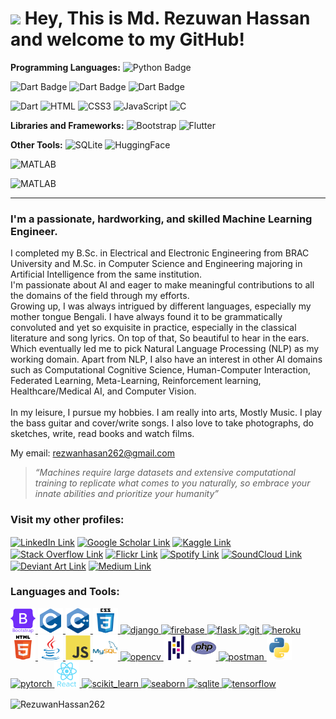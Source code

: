  <h1><img src="https://emojis.slackmojis.com/emojis/images/1531849430/4246/blob-sunglasses.gif?1531849430" width="30"/> Hey, This is Md. Rezuwan Hassan and welcome to my GitHub!</h1>



**Programming Languages:**
![Python Badge](https://img.shields.io/badge/Python-3776AB?logo=python&logoColor=fff&style=flat)


![Dart Badge](https://img.shields.io/badge/Dart-0175C2?logo=dart&logoColor=fff&style=flat)
![Dart Badge](https://img.shields.io/badge/Dart-01d2b9?logo=dart&logoColor=04599c&style=flat-square)
![Dart Badge](https://img.shields.io/badge/Dart-0175C2?logo=dart&logoColor=fff&style=plastic)


![Dart](https://img.shields.io/badge/Dart-01d2b9?style=flat-square&logo=dart&logoColor=04599c)
![HTML](https://img.shields.io/badge/HTML5-E34F26?style=flat-square&logo=html5&logoColor=white)
![CSS3](https://img.shields.io/badge/CSS3-1572B6?style=flat-square&logo=css3&logoColor=white)
![JavaScript](https://img.shields.io/badge/JavaScript-F7DF1E?style=flat-square&logo=javascript&logoColor=black)
![C](https://img.shields.io/badge/C-blue.svg?style=flat&logo=c%2B%2B)

**Libraries and Frameworks:**
![Bootstrap](https://img.shields.io/badge/Bootstrap-563D7C?style=flat-square&logo=bootstrap&logoColor=white)
![Flutter](https://img.shields.io/badge/Flutter-0CC1F3?style=flat-square&logo=flutter&logoColor=white)

**Other Tools:**
![SQLite](https://img.shields.io/badge/SQLite-07405E?style=flat-square&logo=sqlite&logoColor=white)
![HuggingFace](https://img.shields.io/badge/HuggingFace-yellow?logo=HuggingFace&logoColor=white)

![MATLAB]()

![MATLAB](https://img.shields.io/badge/mathworks-0076A8?style=for-the-badge&logo=mathworks&logoColor=white)


<!-- 

![JavaScript](https://img.shields.io/badge/JavaScript-F7DF1E?style=flat-square&logo=javascript&logoColor=black)
![TypeScript](https://img.shields.io/badge/TypeScript-007ACC?style=flat-square&logo=typescript&logoColor=white)
![PHP](https://img.shields.io/badge/PHP-777BB4?style=flat-square&logo=php&logoColor=white)
![Docker](https://img.shields.io/badge/Docker-0CC1F3?style=flat-square&logo=docker&logoColor=white)
![React.js](https://img.shields.io/badge/React.js-0081CB?style=flat-square&logo=react&logoColor=61DAFB)
![Vue.js](https://img.shields.io/badge/Vue.js-35495E?style=flat-square&logo=vue.js&logoColor=4FC08D)
![Alpine.js](https://img.shields.io/badge/Alpine.js-663399?style=flat-square&logo=alpine.js&logoColor=white)
![Vite](https://img.shields.io/badge/Vite-593D88?style=flat-square&logo=vite&logoColor=white)
![Node.js](https://img.shields.io/badge/Node.js-43853D?style=flat-square&logo=node.js&logoColor=white)
![jQuery](https://img.shields.io/badge/jQuery-0769AD?style=flat-square&logo=jquery&logoColor=white)
![Laravel](https://img.shields.io/badge/Laravel-FF2D20?style=flat-square&logo=laravel&logoColor=white)
![WordPress](https://img.shields.io/badge/Wordpress-21759B?style=flat-square&logo=wordpress&logoColor=white)
![Elementor](https://img.shields.io/badge/Elementor-9146FF?style=flat-square&logo=elementor&logoColor=white)
![Python](https://img.shields.io/badge/Python-3776AB?style=flat-square&logo=python&logoColor=white)
![Markdown](https://img.shields.io/badge/Markdown-000000?style=flat-square&logo=markdown&logoColor=white)
![HTML](https://img.shields.io/badge/HTML5-E34F26?style=flat-square&logo=html5&logoColor=white)
![CSS3](https://img.shields.io/badge/CSS3-1572B6?style=flat-square&logo=css3&logoColor=white)
![TailwindCSS](https://img.shields.io/badge/Tailwind_CSS-38B2AC?style=flat-square&logo=tailwind-css&logoColor=white)
![Bootstrap](https://img.shields.io/badge/Bootstrap-563D7C?style=flat-square&logo=bootstrap&logoColor=white)
![MySQL](https://img.shields.io/badge/MySQL-005C84?style=flat-square&logo=mysql&logoColor=white)
![MariaDB](https://img.shields.io/badge/MariaDB-003545?style=flat-square&logo=mariadb&logoColor=white)
![SQLite](https://img.shields.io/badge/SQLite-07405E?style=flat-square&logo=sqlite&logoColor=white)
![Redis](https://img.shields.io/badge/redis-%23DD0031.svg?&style=flat-square&logo=redis&logoColor=white)
![Netlify](https://img.shields.io/badge/Netlify-00C7B7?style=flat-square&logo=netlify&logoColor=white)
![Cloudflare](https://img.shields.io/badge/Cloudflare-F38020?style=flat-square&logo=Cloudflare&logoColor=white)
![Debian](https://img.shields.io/badge/Debian-A81D33?style=flat-square&logo=debian&logoColor=white)
![Zorin](https://img.shields.io/badge/Zorin%20OS-0CC1F3?style=flat-square&logo=zorin&logoColor=white)
![Mac OS](https://img.shields.io/badge/macOS-000000?style=flat-square&logo=apple&logoColor=white)

-->


---

<h3>I'm a passionate, hardworking, and skilled Machine Learning Engineer.</h3>


I completed my B.Sc. in Electrical and Electronic Engineering from BRAC University and M.Sc. in Computer Science and Engineering majoring in Artificial Intelligence from the same institution. <br>
I'm passionate about AI and eager to make meaningful contributions to all the domains of the field through my efforts. <br>
Growing up, I was always intrigued by different languages, especially my mother tongue Bengali. I have always found it to be grammatically convoluted and yet so exquisite in practice, especially in the classical literature and song lyrics. On top of that, So beautiful to hear in the ears. Which eventually led me to pick Natural Language Processing (NLP) as my working domain. Apart from NLP, I also have an interest in other AI domains such as Computational Cognitive Science, Human-Computer Interaction, Federated Learning, Meta-Learning, Reinforcement learning, Healthcare/Medical AI, and Computer Vision.
<br>
<br>
In my leisure, I pursue my hobbies. I am really into arts, Mostly Music. I play the bass guitar and cover/write songs. I also love to take photographs, do sketches, write, read books and watch films.



My email: rezwanhasan262@gmail.com


<!--
**RezuwanHassan262/RezuwanHassan262** is a ✨ _special_ ✨ repository because its `README.md` (this file) appears on your GitHub profile.

Here are some ideas to get you started:

- 🔭 I’m currently working on ...
- 🌱 I’m currently learning ...
- 👯 I’m looking to collaborate on ...
- 🤔 I’m looking for help with ...
- 💬 Ask me about ...
- 📫 How to reach me: ...
- 😄 Pronouns: ...
- ⚡ Fun fact: ...
-->

> _“Machines require large datasets and extensive computational training to replicate what comes to you naturally, so embrace your innate abilities and prioritize your humanity”_



<h3 align="left">Visit my other profiles:</h3>
<p align="left">

<a href="https://www.linkedin.com/in/md-rezuwan-hasan-04246416b" target="blank"><img align="center" src="https://raw.githubusercontent.com/RezuwanHassan262/github-profile-readme-generator/master/src/images/icons/Social/linked-in-alt.svg" alt="LinkedIn Link" height="30" width="40" /></a>
<a href="https://scholar.google.com/citations?user=ZUrWZhQAAAAJ&hl=en" target="blank"><img align="center" src="https://user-images.githubusercontent.com/556268/96353342-3f386c80-10cb-11eb-9865-0c40dfe6ab8b.png" alt="Google Scholar Link" height="40" width="40" /></a>
<a href="https://www.kaggle.com/mdrezuwanhassan" target="blank"><img align="center" src="https://raw.githubusercontent.com/RezuwanHassan262/github-profile-readme-generator/master/src/images/icons/Social/kaggle.svg" alt="Kaggle Link" height="30" width="40" /></a>
<a href="https://stackoverflow.com/users/14240760/md-rezuwan-hassan" target="blank"><img align="center" src="https://raw.githubusercontent.com/RezuwanHassan262/github-profile-readme-generator/master/src/images/icons/Social/stack-overflow.svg" alt="Stack Overflow Link" height="30" width="40" /></a>
<a href="https://www.flickr.com/photos/139437500@N06/page1" target="blank"><img align="center" src="https://www.flickr.com/favicon.ico" alt="Flickr Link" height="30" width="30" /></a>
<a href="https://open.spotify.com/user/0efb57bct29kilrcjvkw9jnjk?si=62e69017ee0b4741" target="blank"><img align="center" src="https://raw.githubusercontent.com/RezuwanHassan262/github-profile-readme-generator/master/src/images/icons/Social/spotify.svg" alt="Spotify Link" height="30" width="40" /></a>
<a href="https://soundcloud.com/listener-rezwan-9" target="blank"><img align="center" src="https://raw.githubusercontent.com/RezuwanHassan262/github-profile-readme-generator/master/src/images/icons/Social/soundcloud.svg" alt="SoundCloud Link" height="30" width="40" /></a>
<a href="https://www.deviantart.com/noobdoodlerrazor" target="blank"><img align="center" src="https://uxwing.com/wp-content/themes/uxwing/download/brands-and-social-media/deviantart-round-color-icon.svg" alt="Deviant Art Link" height="30" width="30" /></a>
<a href="https://medium.com/@rezwanhasan626" target="blank"><img align="center" src="https://raw.githubusercontent.com/RezuwanHassan262/github-profile-readme-generator/master/src/images/icons/Social/medium.svg" alt="Medium Link" height="30" width="40" /></a>

<h3 align="left">Languages and Tools:</h3>
<p align="left"> <a href="https://getbootstrap.com" target="_blank" rel="noreferrer"> <img src="https://raw.githubusercontent.com/devicons/devicon/master/icons/bootstrap/bootstrap-plain-wordmark.svg" alt="bootstrap" width="40" height="40"/> </a> <a href="https://www.cprogramming.com/" target="_blank" rel="noreferrer"> <img src="https://raw.githubusercontent.com/devicons/devicon/master/icons/c/c-original.svg" alt="c" width="40" height="40"/> </a> <a href="https://www.w3schools.com/cpp/" target="_blank" rel="noreferrer"> <img src="https://raw.githubusercontent.com/devicons/devicon/master/icons/cplusplus/cplusplus-original.svg" alt="cplusplus" width="40" height="40"/> </a> <a href="https://www.w3schools.com/css/" target="_blank" rel="noreferrer"> <img src="https://raw.githubusercontent.com/devicons/devicon/master/icons/css3/css3-original-wordmark.svg" alt="css3" width="40" height="40"/> </a> <a href="https://www.djangoproject.com/" target="_blank" rel="noreferrer"> <img src="https://cdn.worldvectorlogo.com/logos/django.svg" alt="django" width="40" height="40"/> </a> <a href="https://firebase.google.com/" target="_blank" rel="noreferrer"> <img src="https://www.vectorlogo.zone/logos/firebase/firebase-icon.svg" alt="firebase" width="40" height="40"/> </a> <a href="https://flask.palletsprojects.com/" target="_blank" rel="noreferrer"> <img src="https://www.vectorlogo.zone/logos/pocoo_flask/pocoo_flask-icon.svg" alt="flask" width="40" height="40"/> </a> <a href="https://git-scm.com/" target="_blank" rel="noreferrer"> <img src="https://www.vectorlogo.zone/logos/git-scm/git-scm-icon.svg" alt="git" width="40" height="40"/> </a> <a href="https://heroku.com" target="_blank" rel="noreferrer"> <img src="https://www.vectorlogo.zone/logos/heroku/heroku-icon.svg" alt="heroku" width="40" height="40"/> </a> <a href="https://www.w3.org/html/" target="_blank" rel="noreferrer"> <img src="https://raw.githubusercontent.com/devicons/devicon/master/icons/html5/html5-original-wordmark.svg" alt="html5" width="40" height="40"/> </a> <a href="https://www.java.com" target="_blank" rel="noreferrer"> <img src="https://raw.githubusercontent.com/devicons/devicon/master/icons/java/java-original.svg" alt="java" width="40" height="40"/> </a> <a href="https://developer.mozilla.org/en-US/docs/Web/JavaScript" target="_blank" rel="noreferrer"> <img src="https://raw.githubusercontent.com/devicons/devicon/master/icons/javascript/javascript-original.svg" alt="javascript" width="40" height="40"/> </a> <a href="https://www.mysql.com/" target="_blank" rel="noreferrer"> <img src="https://raw.githubusercontent.com/devicons/devicon/master/icons/mysql/mysql-original-wordmark.svg" alt="mysql" width="40" height="40"/> </a> <a href="https://opencv.org/" target="_blank" rel="noreferrer"> <img src="https://www.vectorlogo.zone/logos/opencv/opencv-icon.svg" alt="opencv" width="40" height="40"/> </a> <a href="https://pandas.pydata.org/" target="_blank" rel="noreferrer"> <img src="https://raw.githubusercontent.com/devicons/devicon/2ae2a900d2f041da66e950e4d48052658d850630/icons/pandas/pandas-original.svg" alt="pandas" width="40" height="40"/> </a> <a href="https://www.php.net" target="_blank" rel="noreferrer"> <img src="https://raw.githubusercontent.com/devicons/devicon/master/icons/php/php-original.svg" alt="php" width="40" height="40"/> </a> <a href="https://postman.com" target="_blank" rel="noreferrer"> <img src="https://www.vectorlogo.zone/logos/getpostman/getpostman-icon.svg" alt="postman" width="40" height="40"/> </a> <a href="https://www.python.org" target="_blank" rel="noreferrer"> <img src="https://raw.githubusercontent.com/devicons/devicon/master/icons/python/python-original.svg" alt="python" width="40" height="40"/> </a> <a href="https://pytorch.org/" target="_blank" rel="noreferrer"> <img src="https://www.vectorlogo.zone/logos/pytorch/pytorch-icon.svg" alt="pytorch" width="40" height="40"/> </a> <a href="https://reactjs.org/" target="_blank" rel="noreferrer"> <img src="https://raw.githubusercontent.com/devicons/devicon/master/icons/react/react-original-wordmark.svg" alt="react" width="40" height="40"/> </a> <a href="https://scikit-learn.org/" target="_blank" rel="noreferrer"> <img src="https://upload.wikimedia.org/wikipedia/commons/0/05/Scikit_learn_logo_small.svg" alt="scikit_learn" width="40" height="40"/> </a> <a href="https://seaborn.pydata.org/" target="_blank" rel="noreferrer"> <img src="https://seaborn.pydata.org/_images/logo-mark-lightbg.svg" alt="seaborn" width="40" height="40"/> </a> <a href="https://www.sqlite.org/" target="_blank" rel="noreferrer"> <img src="https://www.vectorlogo.zone/logos/sqlite/sqlite-icon.svg" alt="sqlite" width="40" height="40"/> </a> <a href="https://www.tensorflow.org" target="_blank" rel="noreferrer"> <img src="https://www.vectorlogo.zone/logos/tensorflow/tensorflow-icon.svg" alt="tensorflow" width="40" height="40"/> </a> </p>

<p><img align="center" src="https://github-readme-stats.vercel.app/api/top-langs?username=RezuwanHassan262&show_icons=true&locale=en&layout=compact" alt="RezuwanHassan262" /></p>







<!--
youtube

-->


</p>

